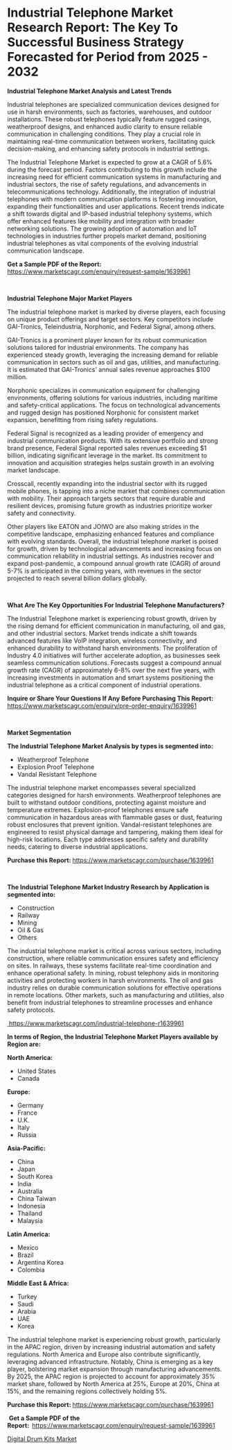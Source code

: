 <p><h1>Industrial Telephone Market Research Report: The Key To Successful Business Strategy Forecasted for Period from 2025 - 2032</h1></p><p><strong>Industrial Telephone Market Analysis and Latest Trends</strong></p>
<p><p>Industrial telephones are specialized communication devices designed for use in harsh environments, such as factories, warehouses, and outdoor installations. These robust telephones typically feature rugged casings, weatherproof designs, and enhanced audio clarity to ensure reliable communication in challenging conditions. They play a crucial role in maintaining real-time communication between workers, facilitating quick decision-making, and enhancing safety protocols in industrial settings.</p><p>The Industrial Telephone Market is expected to grow at a CAGR of 5.6% during the forecast period. Factors contributing to this growth include the increasing need for efficient communication systems in manufacturing and industrial sectors, the rise of safety regulations, and advancements in telecommunications technology. Additionally, the integration of industrial telephones with modern communication platforms is fostering innovation, expanding their functionalities and user applications. Recent trends indicate a shift towards digital and IP-based industrial telephony systems, which offer enhanced features like mobility and integration with broader networking solutions. The growing adoption of automation and IoT technologies in industries further propels market demand, positioning industrial telephones as vital components of the evolving industrial communication landscape.</p></p>
<p><strong>Get a Sample PDF of the Report:&nbsp;</strong> <a href="https://www.marketscagr.com/enquiry/request-sample/1639961?utm_campaign=3166&utm_medium=2&utm_source=Github&utm_content=ia&utm_term=05042025&utm_id=industrial-telephone">https://www.marketscagr.com/enquiry/request-sample/1639961</a></p>
<p>&nbsp;</p>
<p><strong>Industrial Telephone Major Market Players</strong></p>
<p><p>The industrial telephone market is marked by diverse players, each focusing on unique product offerings and target sectors. Key competitors include GAI-Tronics, Teleindustria, Norphonic, and Federal Signal, among others.</p><p>GAI-Tronics is a prominent player known for its robust communication solutions tailored for industrial environments. The company has experienced steady growth, leveraging the increasing demand for reliable communication in sectors such as oil and gas, utilities, and manufacturing. It is estimated that GAI-Tronics' annual sales revenue approaches $100 million.</p><p>Norphonic specializes in communication equipment for challenging environments, offering solutions for various industries, including maritime and safety-critical applications. The focus on technological advancements and rugged design has positioned Norphonic for consistent market expansion, benefitting from rising safety regulations.</p><p>Federal Signal is recognized as a leading provider of emergency and industrial communication products. With its extensive portfolio and strong brand presence, Federal Signal reported sales revenues exceeding $1 billion, indicating significant leverage in the market. Its commitment to innovation and acquisition strategies helps sustain growth in an evolving market landscape.</p><p>Crosscall, recently expanding into the industrial sector with its rugged mobile phones, is tapping into a niche market that combines communication with mobility. Their approach targets sectors that require durable and resilient devices, promising future growth as industries prioritize worker safety and connectivity.</p><p>Other players like EATON and JOIWO are also making strides in the competitive landscape, emphasizing enhanced features and compliance with evolving standards. Overall, the industrial telephone market is poised for growth, driven by technological advancements and increasing focus on communication reliability in industrial settings. As industries recover and expand post-pandemic, a compound annual growth rate (CAGR) of around 5-7% is anticipated in the coming years, with revenues in the sector projected to reach several billion dollars globally.</p></p>
<p>&nbsp;</p>
<p><strong>What Are The Key Opportunities For Industrial Telephone Manufacturers?</strong></p>
<p><p>The Industrial Telephone market is experiencing robust growth, driven by the rising demand for efficient communication in manufacturing, oil and gas, and other industrial sectors. Market trends indicate a shift towards advanced features like VoIP integration, wireless connectivity, and enhanced durability to withstand harsh environments. The proliferation of Industry 4.0 initiatives will further accelerate adoption, as businesses seek seamless communication solutions. Forecasts suggest a compound annual growth rate (CAGR) of approximately 6-8% over the next five years, with increasing investments in automation and smart systems positioning the industrial telephone as a critical component of industrial operations.</p></p>
<p><strong>Inquire or Share Your Questions If Any Before Purchasing This Report:</strong> <a href="https://www.marketscagr.com/enquiry/pre-order-enquiry/1639961?utm_campaign=3166&utm_medium=2&utm_source=Github&utm_content=ia&utm_term=05042025&utm_id=industrial-telephone">https://www.marketscagr.com/enquiry/pre-order-enquiry/1639961</a></p>
<p>&nbsp;</p>
<p><strong>Market Segmentation</strong></p>
<p><strong>The Industrial Telephone Market Analysis by types is segmented into:</strong></p>
<p><ul><li>Weatherproof Telephone</li><li>Explosion Proof Telephone</li><li>Vandal Resistant Telephone</li></ul></p>
<p><p>The industrial telephone market encompasses several specialized categories designed for harsh environments. Weatherproof telephones are built to withstand outdoor conditions, protecting against moisture and temperature extremes. Explosion-proof telephones ensure safe communication in hazardous areas with flammable gases or dust, featuring robust enclosures that prevent ignition. Vandal-resistant telephones are engineered to resist physical damage and tampering, making them ideal for high-risk locations. Each type addresses specific safety and durability needs, catering to diverse industrial applications.</p></p>
<p><strong>Purchase this Report:&nbsp;</strong><a href="https://www.marketscagr.com/purchase/1639961?utm_campaign=3166&utm_medium=2&utm_source=Github&utm_content=ia&utm_term=05042025&utm_id=industrial-telephone">https://www.marketscagr.com/purchase/1639961</a></p>
<p>&nbsp;</p>
<p><strong>The Industrial Telephone Market Industry Research by Application is segmented into:</strong></p>
<p><ul><li>Construction</li><li>Railway</li><li>Mining</li><li>Oil & Gas</li><li>Others</li></ul></p>
<p><p>The industrial telephone market is critical across various sectors, including construction, where reliable communication ensures safety and efficiency on sites. In railways, these systems facilitate real-time coordination and enhance operational safety. In mining, robust telephony aids in monitoring activities and protecting workers in harsh environments. The oil and gas industry relies on durable communication solutions for effective operations in remote locations. Other markets, such as manufacturing and utilities, also benefit from industrial telephones to streamline processes and enhance safety protocols.</p></p>
<p><a href="https://www.marketscagr.com/industrial-telephone-r1639961?utm_campaign=3166&utm_medium=2&utm_source=Github&utm_content=ia&utm_term=05042025&utm_id=industrial-telephone">&nbsp;https://www.marketscagr.com/industrial-telephone-r1639961</a></p>
<p><strong>In terms of Region, the Industrial Telephone Market Players available by Region are:</strong></p>
<p>
    <p> <strong> North America: </strong>
        <ul>
            <li>United States</li>
            <li>Canada</li>
        </ul>
        </p> 
    <p> <strong> Europe: </strong>
        <ul>
            <li>Germany</li>
            <li>France</li>
            <li>U.K.</li>
            <li>Italy</li>
            <li>Russia</li>
        </ul>
        </p> 
    <p> <strong> Asia-Pacific: </strong>
        <ul>
            <li>China</li>
            <li>Japan</li>
            <li>South Korea</li>
            <li>India</li>
            <li>Australia</li>
            <li>China Taiwan</li>
            <li>Indonesia</li>
            <li>Thailand</li>
            <li>Malaysia</li>
        </ul>
        </p> 
    <p> <strong> Latin America: </strong>
        <ul>
            <li>Mexico</li>
            <li>Brazil</li>
            <li>Argentina Korea</li>
            <li>Colombia</li>
        </ul>
        </p> 
    <p> <strong> Middle East & Africa: </strong>
        <ul>
            <li>Turkey</li>
            <li>Saudi</li>
            <li>Arabia</li>
            <li>UAE</li>
            <li>Korea</li>
        </ul>
    </p>
    </p>
<p><p>The industrial telephone market is experiencing robust growth, particularly in the APAC region, driven by increasing industrial automation and safety regulations. North America and Europe also contribute significantly, leveraging advanced infrastructure. Notably, China is emerging as a key player, bolstering market expansion through manufacturing advancements. By 2025, the APAC region is projected to account for approximately 35% market share, followed by North America at 25%, Europe at 20%, China at 15%, and the remaining regions collectively holding 5%.</p></p>
<p><strong>Purchase this Report: </strong><a href="https://www.marketscagr.com/purchase/1639961?utm_campaign=3166&utm_medium=2&utm_source=Github&utm_content=ia&utm_term=05042025&utm_id=industrial-telephone">https://www.marketscagr.com/purchase/1639961</a></p>
<p>&nbsp;<strong>Get a Sample PDF of the Report:&nbsp;&nbsp;</strong><a href="https://www.marketscagr.com/enquiry/request-sample/1639961?utm_campaign=3166&utm_medium=2&utm_source=Github&utm_content=ia&utm_term=05042025&utm_id=industrial-telephone">https://www.marketscagr.com/enquiry/request-sample/1639961</a></p>
<p><strong></strong></p>
<p><p><a href="https://github.com/mohmodsiason/Market-Research-Report-List-1/blob/main/digital-drum-kits-market.md?utm_campaign=3166&utm_medium=2&utm_source=Github&utm_content=ia&utm_term=05042025&utm_id=industrial-telephone">Digital Drum Kits Market</a></p></p>